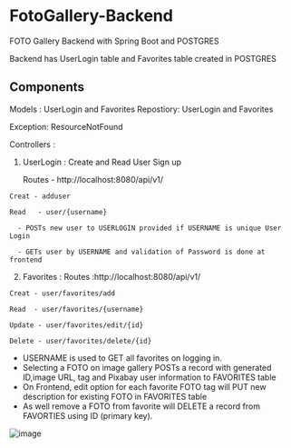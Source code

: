 # FotoGallery-Backend
FOTO Gallery Backend with Spring Boot and POSTGRES

Backend has UserLogin table and Favorites table created in POSTGRES

Components
----------
Models : UserLogin and Favorites Repostiory: UserLogin and Favorites 

Exception: ResourceNotFound

Controllers :

  1) UserLogin : Create and Read User Sign up 
     
     Routes - http://localhost:8080/api/v1/
     
    Creat - adduser
    
    Read   - user/{username}          
         
      - POSTs new user to USERLOGIN provided if USERNAME is unique User Login    
      
      - GETs user by USERNAME and validation of Password is done at frontend

  2) Favorites : 
    Routes :http://localhost:8080/api/v1/
    
    Creat - user/favorites/add
    
    Read  - user/favorites/{username}
    
    Update - user/favorites/edit/{id}
    
    Delete - user/favorites/delete/{id}
        
  - USERNAME is used to GET all favorites on logging in.
  - Selecting a FOTO on image gallery POSTs a record with generated ID,image URL, tag and Pixabay user information to FAVORITES table
  - On Frontend, edit option for each favorite FOTO tag will PUT new description for existing FOTO in FAVORITES table
  - As well remove a FOTO from favorite will DELETE a record from FAVORTIES using ID (primary key).
 
![image](https://user-images.githubusercontent.com/93933279/157371613-6e980ec4-89b4-4448-b196-c7c7157dbc3c.png)





  

